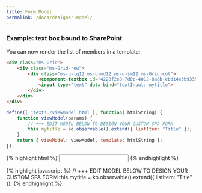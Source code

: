 ```yaml
---
title: Form Model
permalink: /docs/designer-model/
---
```


### Example: text box bound to SharePoint 

You can now render the list of members in a template:

```html
<div class="ms-Grid">
    <div class="ms-Grid-row">
        <div class="ms-u-lg12 ms-u-md12 ms-u-sm12 ms-Grid-col">
            <component-textbox id="4228f2e8-7d0c-4012-8a8b-ebd14e3b9335" params="'InternalName':'Title','Title':'Title','Description':'','MaxLength':255,'DefaultValue':null,'FieldTypeKind':2,'ReadOnlyField':false,'Required':true" class=""></component-textbox>
            <input type="text" data-bind="textInput: mytitle"> 
        </div>
    </div>
</div>
```

```javascript
define([ 'text!./viewmodel.html'], function( htmlString) {
	function viewModel(params) {
		// +++ EDIT MODEL BELOW TO DESIGN YOUR CUSTOM SPA FORM
		this.mytitle = ko.observable().extend({ listItem: "Title" });
	}
	return { viewModel: viewModel, template: htmlString };
});
```

{% highlight html %}
<input type="text" data-bind="textInput: mytitle"> 
{% endhighlight %}

{% highlight javascript %}
// +++ EDIT MODEL BELOW TO DESIGN YOUR CUSTOM SPA FORM
this.mytitle = ko.observable().extend({ listItem: "Title" });
{% endhighlight %}
